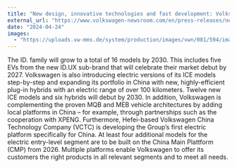 ```yaml
---
title: "New design, innovative technologies and fast development: Volkswagen sets out to delight customers in China"
external_url: "https://www.volkswagen-newsroom.com/en/press-releases/new-design-innovative-technologies-and-fast-development-volkswagen-sets-out-to-delight-customers-in-china-18349"
date: "2024-04-24"
images:
  - "https://uploads.vw-mms.de/system/production/images/vwn/081/594/images/eeebc51c494d9cfbe6582bd0f4ee61f25555a907/DB2024AU00662_web_1600.jpg?1713868679"
---
```


The ID. family will grow to a total of 16 models by 2030. This includes five EVs from the new ID.UX sub-brand that will celebrate their market debut by 2027. Volkswagen is also introducing electric versions of its ICE models step-by-step and expanding its portfolio in China with new, highly-efficient plug-in hybrids with an electric range of over 100 kilometers. Twelve new ICE models and six hybrids will debut by 2030. In addition, Volkswagen is complementing the proven MQB and MEB vehicle architectures by adding local platforms in China – for example, through partnerships such as the cooperation with XPENG. Furthermore, Hefei-based Volkswagen China Technology Company (VCTC) is developing the Group’s first electric platform specifically for China. At least four additional models for the electric entry-level segment are to be built on the China Main Plattform (CMP) from 2026. Multiple platforms enable Volkswagen to offer its customers the right products in all relevant segments and to meet all needs.